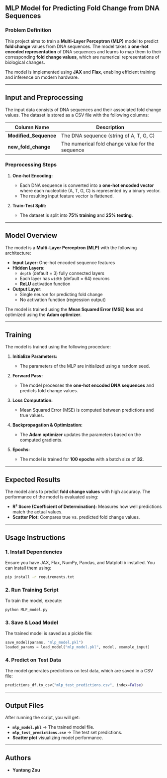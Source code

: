 
## **MLP Model for Predicting Fold Change from DNA Sequences**

### **Problem Definition**
This project aims to train a **Multi-Layer Perceptron (MLP)** model to predict **fold change** values from DNA sequences. The model takes a **one-hot encoded representation** of DNA sequences and learns to map them to their corresponding **fold change values**, which are numerical representations of biological changes.

The model is implemented using **JAX** and **Flax**, enabling efficient training and inference on modern hardware.

---

## **Input and Preprocessing**
The input data consists of DNA sequences and their associated fold change values. The dataset is stored as a CSV file with the following columns:

| Column Name         | Description |
|--------------------|-------------|
| **Modified_Sequence** | The DNA sequence (string of A, T, G, C) |
| **new_fold_change** | The numerical fold change value for the sequence |

### **Preprocessing Steps**
1. **One-hot Encoding:**  
   - Each DNA sequence is converted into a **one-hot encoded vector** where each nucleotide (A, T, G, C) is represented by a binary vector.
   - The resulting input feature vector is flattened.
   
2. **Train-Test Split:**  
   - The dataset is split into **75% training** and **25% testing**.

---

## **Model Overview**
The model is a **Multi-Layer Perceptron (MLP)** with the following architecture:

- **Input Layer:** One-hot encoded sequence features  
- **Hidden Layers:**  
  - `depth` (default = 3) fully connected layers  
  - Each layer has `width` (default = 64) neurons  
  - **ReLU** activation function  
- **Output Layer:**  
  - Single neuron for predicting fold change  
  - No activation function (regression output)

The model is trained using the **Mean Squared Error (MSE) loss** and optimized using the **Adam optimizer**.

---

## **Training**
The model is trained using the following procedure:
1. **Initialize Parameters:**  
   - The parameters of the MLP are initialized using a random seed.
   
2. **Forward Pass:**  
   - The model processes the **one-hot encoded DNA sequences** and predicts fold change values.

3. **Loss Computation:**  
   - Mean Squared Error (MSE) is computed between predictions and true values.

4. **Backpropagation & Optimization:**  
   - The **Adam optimizer** updates the parameters based on the computed gradients.

5. **Epochs:**  
   - The model is trained for **100 epochs** with a batch size of **32**.

---

## **Expected Results**
The model aims to predict **fold change values** with high accuracy. The performance of the model is evaluated using:

- **R² Score (Coefficient of Determination):** Measures how well predictions match the actual values.
- **Scatter Plot:** Compares true vs. predicted fold change values.

---

## **Usage Instructions**
### **1. Install Dependencies**
Ensure you have JAX, Flax, NumPy, Pandas, and Matplotlib installed. You can install them using:
```bash
pip install -r requirements.txt

```

### **2. Run Training Script**
To train the model, execute:
```bash
python MLP_model.py
```

### **3. Save & Load Model**
The trained model is saved as a pickle file:
```python
save_model(params, "mlp_model.pkl")
loaded_params = load_model("mlp_model.pkl", model, example_input)
```

### **4. Predict on Test Data**
The model generates predictions on test data, which are saved in a CSV file:
```python
predictions_df.to_csv("mlp_test_predictions.csv", index=False)
```

---

## **Output Files**
After running the script, you will get:
- **`mlp_model.pkl`** → The trained model file.
- **`mlp_test_predictions.csv`** → The test set predictions.
- **Scatter plot** visualizing model performance.

---

## **Authors**
- **Yuntong Zou**  
